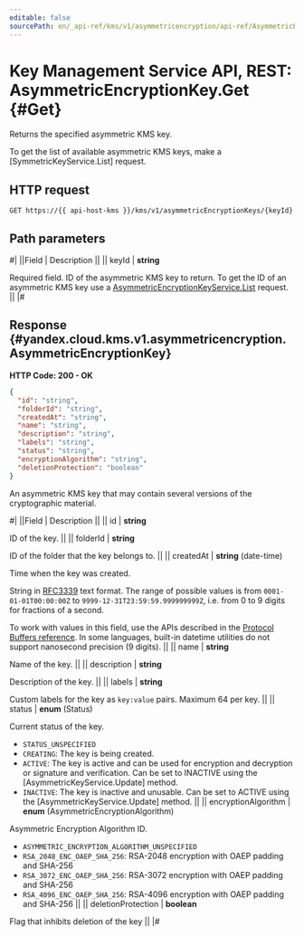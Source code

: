 ```yaml
---
editable: false
sourcePath: en/_api-ref/kms/v1/asymmetricencryption/api-ref/AsymmetricEncryptionKey/get.md
---
```


# Key Management Service API, REST: AsymmetricEncryptionKey.Get {#Get}

Returns the specified asymmetric KMS key.

To get the list of available asymmetric KMS keys, make a [SymmetricKeyService.List] request.

## HTTP request

```
GET https://{{ api-host-kms }}/kms/v1/asymmetricEncryptionKeys/{keyId}
```

## Path parameters

#|
||Field | Description ||
|| keyId | **string**

Required field. ID of the asymmetric KMS key to return.
To get the ID of an asymmetric KMS key use a [AsymmetricEncryptionKeyService.List](/docs/kms/api-ref/AsymmetricEncryptionKey/list#List) request. ||
|#

## Response {#yandex.cloud.kms.v1.asymmetricencryption.AsymmetricEncryptionKey}

**HTTP Code: 200 - OK**

```json
{
  "id": "string",
  "folderId": "string",
  "createdAt": "string",
  "name": "string",
  "description": "string",
  "labels": "string",
  "status": "string",
  "encryptionAlgorithm": "string",
  "deletionProtection": "boolean"
}
```

An asymmetric KMS key that may contain several versions of the cryptographic material.

#|
||Field | Description ||
|| id | **string**

ID of the key. ||
|| folderId | **string**

ID of the folder that the key belongs to. ||
|| createdAt | **string** (date-time)

Time when the key was created.

String in [RFC3339](https://www.ietf.org/rfc/rfc3339.txt) text format. The range of possible values is from
`0001-01-01T00:00:00Z` to `9999-12-31T23:59:59.999999999Z`, i.e. from 0 to 9 digits for fractions of a second.

To work with values in this field, use the APIs described in the
[Protocol Buffers reference](https://developers.google.com/protocol-buffers/docs/reference/overview).
In some languages, built-in datetime utilities do not support nanosecond precision (9 digits). ||
|| name | **string**

Name of the key. ||
|| description | **string**

Description of the key. ||
|| labels | **string**

Custom labels for the key as `key:value` pairs. Maximum 64 per key. ||
|| status | **enum** (Status)

Current status of the key.

- `STATUS_UNSPECIFIED`
- `CREATING`: The key is being created.
- `ACTIVE`: The key is active and can be used for encryption and decryption or signature and verification.
Can be set to INACTIVE using the [AsymmetricKeyService.Update] method.
- `INACTIVE`: The key is inactive and unusable.
Can be set to ACTIVE using the [AsymmetricKeyService.Update] method. ||
|| encryptionAlgorithm | **enum** (AsymmetricEncryptionAlgorithm)

Asymmetric Encryption Algorithm ID.

- `ASYMMETRIC_ENCRYPTION_ALGORITHM_UNSPECIFIED`
- `RSA_2048_ENC_OAEP_SHA_256`: RSA-2048 encryption with OAEP padding and SHA-256
- `RSA_3072_ENC_OAEP_SHA_256`: RSA-3072 encryption with OAEP padding and SHA-256
- `RSA_4096_ENC_OAEP_SHA_256`: RSA-4096 encryption with OAEP padding and SHA-256 ||
|| deletionProtection | **boolean**

Flag that inhibits deletion of the key ||
|#